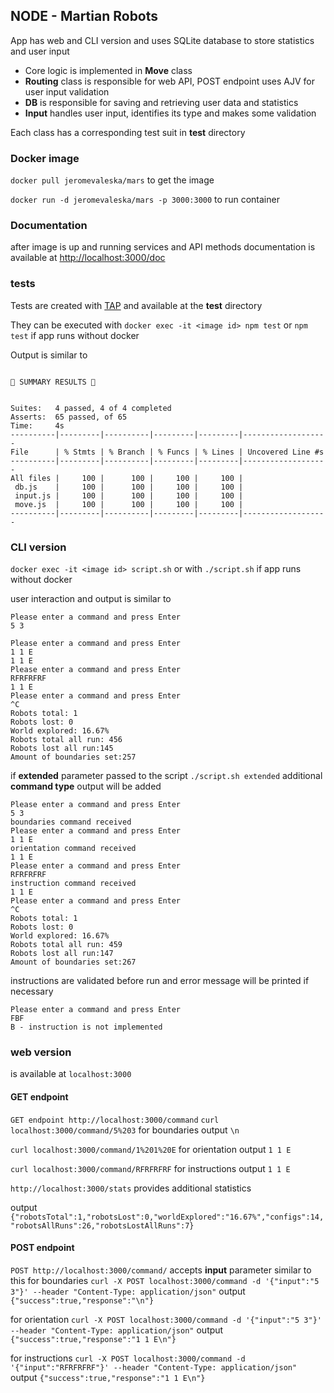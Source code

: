 ## NODE - Martian Robots
App has web and CLI version and uses SQLite database to store statistics and user input

* Core logic is implemented in **Move** class
* **Routing** class is responsible for web API, POST endpoint uses AJV for user input validation
* **DB** is responsible for saving and retrieving user data and statistics
* **Input** handles user input, identifies its type and makes some validation

Each class has a corresponding test suit in **test** directory

### Docker image
`docker pull jeromevaleska/mars`
to get the image

`docker run -d jeromevaleska/mars -p 3000:3000`
to run container
### Documentation
after image is up and running services and API methods documentation is available at [http://localhost:3000/doc](http://localhost:3000/doc)
### tests
Tests are created with [TAP](https://node-tap.org/) and  available at the **test** directory

They can be executed with 
`docker exec -it <image id> npm test`
or `npm test` if app runs without docker

Output is similar to 
```

🌈 SUMMARY RESULTS 🌈


Suites:   4 passed, 4 of 4 completed
Asserts:  65 passed, of 65
Time:     4s
----------|---------|----------|---------|---------|-------------------
File      | % Stmts | % Branch | % Funcs | % Lines | Uncovered Line #s
----------|---------|----------|---------|---------|-------------------
All files |     100 |      100 |     100 |     100 |                   
 db.js    |     100 |      100 |     100 |     100 |                   
 input.js |     100 |      100 |     100 |     100 |                   
 move.js  |     100 |      100 |     100 |     100 |                   
----------|---------|----------|---------|---------|-------------------
```
### CLI version 
`docker exec -it <image id> script.sh`
or with `./script.sh` if app runs without docker

user interaction and output is similar to
```
Please enter a command and press Enter
5 3

Please enter a command and press Enter
1 1 E
1 1 E
Please enter a command and press Enter
RFRFRFRF
1 1 E
Please enter a command and press Enter
^C
Robots total: 1
Robots lost: 0
World explored: 16.67%
Robots total all run: 456
Robots lost all run:145
Amount of boundaries set:257
```

if **extended** parameter passed to the script `./script.sh extended` additional **command type** output will be added
```
Please enter a command and press Enter
5 3
boundaries command received 
Please enter a command and press Enter
1 1 E
orientation command received 
1 1 E
Please enter a command and press Enter
RFRFRFRF
instruction command received 
1 1 E
Please enter a command and press Enter
^C
Robots total: 1
Robots lost: 0
World explored: 16.67%
Robots total all run: 459
Robots lost all run:147
Amount of boundaries set:267

```
instructions are validated before run and error message will be printed if necessary 
```
Please enter a command and press Enter
FBF
B - instruction is not implemented
```


### web version 
is available at `localhost:3000`
#### GET endpoint
`GET endpoint http://localhost:3000/command`
`curl localhost:3000/command/5%203` for boundaries
output `\n`

`curl localhost:3000/command/1%201%20E` for orientation
output `1 1 E`

`curl localhost:3000/command/RFRFRFRF` for instructions
output `1 1 E`

`http://localhost:3000/stats` provides additional statistics 

output `{"robotsTotal":1,"robotsLost":0,"worldExplored":"16.67%","configs":14,"robotsAllRuns":26,"robotsLostAllRuns":7}`

#### POST endpoint
`POST http://localhost:3000/command/` accepts **input** parameter similar to this
for boundaries
`curl -X POST localhost:3000/command -d '{"input":"5 3"}' --header "Content-Type: application/json"`
output `{"success":true,"response":"\n"}`

for orientation
`curl -X POST localhost:3000/command -d '{"input":"5 3"}' --header "Content-Type: application/json"`
output `{"success":true,"response":"1 1 E\n"}`

for instructions
`curl -X POST localhost:3000/command -d '{"input":"RFRFRFRF"}' --header "Content-Type: application/json"`
output `{"success":true,"response":"1 1 E\n"}`

